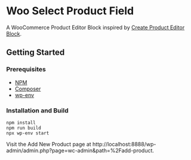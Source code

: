 # Woo Select Product Field

A WooCommerce Product Editor Block inspired by [Create Product Editor Block](https://github.com/woocommerce/woocommerce/blob/trunk/packages/js/create-product-editor-block/README.md).

## Getting Started

### Prerequisites

-   [NPM](https://www.npmjs.com/)
-   [Composer](https://getcomposer.org/download/)
-   [wp-env](https://developer.wordpress.org/block-editor/reference-guides/packages/packages-env/)

### Installation and Build

```
npm install
npm run build
npx wp-env start
```

Visit the Add New Product page at http://localhost:8888/wp-admin/admin.php?page=wc-admin&path=%2Fadd-product.
